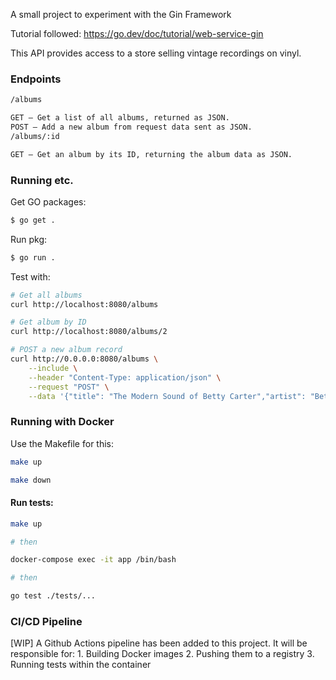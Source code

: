 A small project to experiment with the Gin Framework

Tutorial followed: https://go.dev/doc/tutorial/web-service-gin

This API provides access to a store selling vintage recordings on vinyl.
 ### Endpoints
```bash
/albums

GET – Get a list of all albums, returned as JSON.
POST – Add a new album from request data sent as JSON.
/albums/:id

GET – Get an album by its ID, returning the album data as JSON.

```


### Running etc.
Get GO packages:

```bash
$ go get . 
```

Run pkg:

```bash
$ go run .
```

Test with:

```bash
# Get all albums
curl http://localhost:8080/albums

# Get album by ID
curl http://localhost:8080/albums/2

# POST a new album record
curl http://0.0.0.0:8080/albums \
    --include \
    --header "Content-Type: application/json" \
    --request "POST" \
    --data '{"title": "The Modern Sound of Betty Carter","artist": "Betty Carter","price": 49.99}'
```

### Running with Docker

Use the Makefile for this:

```bash
make up

make down
```

#### Run tests:

```bash
make up

# then

docker-compose exec -it app /bin/bash

# then

go test ./tests/...
```

### CI/CD Pipeline
[WIP] A Github Actions pipeline has been added to this project. 
It will be responsible for:
    1. Building Docker images
    2. Pushing them to a registry
    3. Running tests within the container
    





